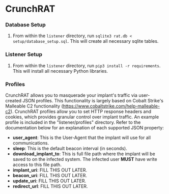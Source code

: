 # CrunchRAT

### Database Setup
1. From within the `listener` directory, run `sqlite3 rat.db < setup/database_setup.sql`. This will create all necessary sqlite tables.

### Listener Setup
1. From within the `listener` directory, run `pip3 install -r requirements`. This will install all necessary Python libraries.


### Profiles
CrunchRAT allows you to masquerade your implant's traffic via user-created JSON profiles. This functionality is largely based on Cobalt Strike's Malleable C2 functionality (https://www.cobaltstrike.com/help-malleable-c2). CrunchRAT profiles allow you to set HTTP response headers and cookies, which provides granular control over implant traffic. An example profile is included in the "listener/profiles" directory. Refer to the documentation below for an explanation of each supported JSON property:

* **user_agent**: This is the User-Agent that the implant will use for all communications.
* **sleep**: This is the default beacon interval (in seconds).
* **download_implant_to**: This is full file path where the implant will be saved to on the infected system. The infected user **MUST** have write access to this file path.
* **implant_uri**: FILL THIS OUT LATER.
* **beacon_uri**: FILL THIS OUT LATER.
* **update_uri**: FILL THIS OUT LATER.
* **redirect_url**: FILL THIS OUT LATER.
